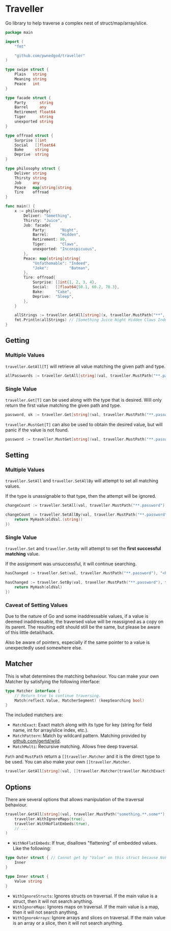 # Traveller

Go library to help traverse a complex nest of struct/map/array/slice.

```go
package main

import (
	"fmt"

	"github.com/pwnedgod/traveller"
)

type swipe struct {
	Plain   string
	Meaning string
	Peace   int
}

type facade struct {
	Party      string
	Barrel     any
	Retirement float64
	Tiger      string
	unexported string
}

type offroad struct {
	Surprise []int
	Social   []float64
	Bake     string
	Deprive  string
}

type philosophy struct {
	Deliver string
	Thirsty string
	Job     any
	Peace   map[string]string
	Tire    offroad
}

func main() {
	x := philosophy{
		Deliver: "Something",
		Thirsty: "Juice",
		Job: facade{
			Party:      "Night",
			Barrel:     "Hidden",
			Retirement: 90,
			Tiger:      "Claws",
			unexported: "Inconspicuous",
		},
		Peace: map[string]string{
			"Unfathomable": "Indeed",
			"Joke":         "Batman",
		},
		Tire: offroad{
			Surprise: []int{1, 2, 3, 4},
			Social:   []float64{50.1, 60.2, 70.3},
			Bake:     "Cake",
			Deprive:  "Sleep",
		},
	}

	allStrings := traveller.GetAll[string](x, traveller.MustPath("**", false))
	fmt.Println(allStrings) // [Something Juice Night Hidden Claws Indeed Batman Cake Sleep]
}

```

## Getting

### Multiple Values
`traveller.GetAll[T]` will retrieve all value matching the given path and type.

```go
allPasswords := traveller.GetAll[string](val, traveller.MustPath("**.password"))
```

### Single Value

`traveller.Get[T]` can be used along with the type that is desired. Will only return the first value matching the given path and type.


```go
password, ok := traveller.Get[string](val, traveller.MustPath("**.password"))
```

`traveller.MustGet[T]` can also be used to obtain the desired value, but will panic if the value is not found.

```go
password := traveller.MustGet[string](val, traveller.MustPath("**.password"))
```

## Setting

### Multiple Values
`traveller.SetAll` and `traveller.SetAllBy` will attempt to set all matching values.

If the type is unassignable to that type, then the attempt will be ignored.

```go
changeCount := traveller.SetAll(val, traveller.MustPath("**.password"), "<hidden>")
```

```go
changeCount := traveller.SetAllBy(val, traveller.MustPath("**.password"), func(oldVal any) {
    return MyHash(oldVal.(string))
})
```

### Single Value
`traveller.Set` and `traveller.SetBy` will attempt to set the **first successful matching** value.

If the assignment was unsuccessful, it will continue searching.

```go
hasChanged := traveller.Set(val, traveller.MustPath("**.password"), "<hidden>")
```

```go
hasChanged := traveller.SetBy(val, traveller.MustPath("**.password"), func(oldVal string) {
    return MyHash(oldVal)
})
```

### Caveat of Setting Values
Due to the nature of Go and some inaddressable values, if a value is deemed inaddressable, the traversed value will be reassigned as a copy on its parent. The resulting edit should still be the same, but please be aware of this little detail/hack.

Also be aware of pointers, especially if the same pointer to a value is unexpectedly used somewhere else.

## Matcher
This is what determines the matching behaviour. You can make your own Matcher by satisfying the following interface:

```go
type Matcher interface {
	// Return true to continue traversing.
	Match(reflect.Value, MatcherSegment) (keepSearching bool)
}
```

The included matchers are:
- `MatchExact`: Exact match along with its type for key (string for field name, int for array/slice index, etc.).
- `MatchPattern`: Match by wildcard pattern. Matching provided by [github.com/gertd/wild](github.com/gertd/wild).
- `MatchMulti`: Recursive matching. Allows free deep traversal.

`Path` and `MustPath` return a `[]traveller.Matcher` and it is the direct type to be used. You can also make your own `[]traveller.Matcher`.

```go
traveller.GetAll[string](val, []traveller.Matcher{traveller.MatchExact{Value: "something"}, traveller.MatchMulti{}})
```

## Options
There are several options that allows manipulation of the traversal behaviour.

```go
traveller.GetAll[string](val, traveller.MustPath("something.**.some*"),
	traveller.WithIgnoreMaps(true),
	traveller.WithNoFlatEmbeds(true),
	// ...
)
```

- `WithNoFlatEmbeds`: If true, disallows "flattening" of embedded values. Like the following:
```go
type Outer struct { // Cannot get by "Value" on this struct because NoFlatEmbeds is set. Only "Inner.Value" is allowed.
	Inner
}

type Inner struct {
	Value string
}
```
- `WithIgnoreStructs`: Ignores structs on traversal. If the main value is a struct, then it will not search anything.
- `WithIgnoreMaps`: Ignores maps on traversal. If the main value is a map, then it will not search anything.
- `WithIgnoreArrays`: Ignore arrays and slices on traversal. If the main value is an array or a slice, then it will not search anything.
